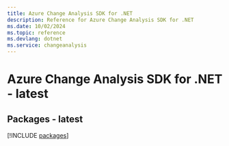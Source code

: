 ```yaml
---
title: Azure Change Analysis SDK for .NET
description: Reference for Azure Change Analysis SDK for .NET
ms.date: 10/02/2024
ms.topic: reference
ms.devlang: dotnet
ms.service: changeanalysis
---
```

# Azure Change Analysis SDK for .NET - latest
## Packages - latest
[!INCLUDE [packages](change-analysis-index.md)]